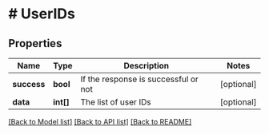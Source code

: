 # # UserIDs

## Properties

Name | Type | Description | Notes
------------ | ------------- | ------------- | -------------
**success** | **bool** | If the response is successful or not | [optional]
**data** | **int[]** | The list of user IDs | [optional]

[[Back to Model list]](../README.md#documentation-for-models) [[Back to API list]](../README.md#documentation-for-api-endpoints) [[Back to README]](../README.md)
